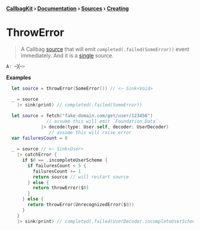#### [CallbagKit][Callbag] › [Documentation][Documentation] › [Sources][Sources] › [Creating][Creating]
# ThrowError
> A Callbag [source][Sources] that will emit `completed(.failed(SomeError))` event
> immediately. And it is a [single][Sources] source.

```swift
A: ─╳─>
```

**Examples**

```swift
  let source = throwError(SomeError()) // <~ Sink<Void>

  _ = source
    |> sink(print) // completed(.failed(SomeError))
```

```swift
  let source = fetch("fake-domain.com/get/user/123456")
               // assume this will emit `Foundation.Data`
             |> decode(type: User.self, decoder: UserDecoder)
                // assume this will raise error
  var failuresCount = 0
  
  _ = source // <~ Sink<User>
    |> catchError {
      if $0 == .incompleteUserScheme {
        if failuresCount < 5 {
          failuresCount += 1
          return source // will restart source
        } else {
          return throwError($0)
        }
      } else {
        return throwError(UnrecognizedError($0))
      }
    }
    |> sink(print) // completed(.failed(UserDecoder.incompleteUserScheme | UnrecognizedError(E)))
```

[Callbag]: <../../../README.md> (Callbag)
[Documentation]: <../../README.md> (Documentation)
[Sources]: <../README.md> (Sources)
[Creating]: <./README.md> (Creating)